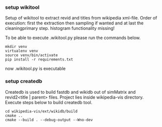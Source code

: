 ### setup wikitool

Setup of wikitool to extract revid and titles from wikipedia xml-file.
Order of execution: first the extraction then sampling if wanted and at last
the cleaningprimary step.
histogram functionality missing!

To be able to execute .wikitool.py please run the commands below.

	mkdir venv
	virtualenv venv
	source venv/bin/activate
	pip install -r requirements.txt

now .wikitool.py is executable

### setup createdb

Createdb is used to build fastdb and wikidb out of simMatrix and revid2<title | parent> files.
Project lies inside wikipedia-vis directory.
Execute steps below to build createdb tool.

	cd wikipedia-vis/ext/wikidb/build
	cmake ..
	cmake --build . --debug-output --Wno-dev 
